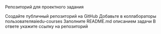 Репозиторий для проектного задания

Создайте публичный репозиторий на GitHub
Добавьте в коллабораторы пользователяaiedu-courses
Заполните README.md описанием задачи
В ответе укажите ссылку на репозиторий
